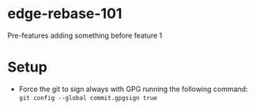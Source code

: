 # edge-rebase-101

Pre-features adding something before feature 1

# Setup

- Force the git to sign always with GPG running the following command: ```git config --global commit.gpgsign true```
